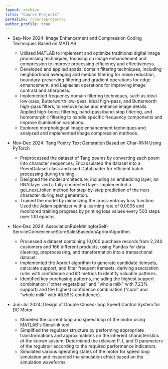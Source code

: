 ```yaml
---
layout: archive
title: "Course Projects"
permalink: /courseprojects/
author_profile: true
---
```


* Sep-Nov 2024: Image Enhancement and Compression Coding Techniques Based on MATLAB
  * Utilized MATLAB to implement and optimize traditional digital image processing techniques, focusing
on image enhancement and compression to improve processing efficiency and effectiveness.
  * Developed and applied spatial domain filtering techniques, including neighborhood averaging and
median filtering for noise reduction, boundary-preserving filtering and gradient operations for edge
enhancement, and Laplacian operations for improving image contrast and sharpness.
  * Implemented frequency domain filtering techniques, such as ideal low-pass, Butterworth low-pass, ideal
high-pass, and Butterworth high-pass filters, to remove noise and enhance image details. Applied
high-boost filtering, band-pass/band-stop filtering, and homomorphic filtering to handle specific
frequency components and improve illumination variations.
  * Explored morphological image enhancement techniques and analyzed and implemented image
compression methods.

* Nov-Dec 2024: Tang Poetry Text Generation Based on Char-RNN Using PyTorch
  * Preprocessed the dataset of Tang poems by converting each poem into character sequences;
Encapsulated the dataset into a PoemDataset class and used DataLoader for efficient batch processing
during training.
  * Designed the model architecture, including an embedding layer, an RNN layer and a fully connected layer. Implemented a get_next_token method for step-by-step prediction of the next character during text
generation.
  * Trained the model by minimizing the cross-entropy loss function. Used the Adam optimizer with a
learning rate of 0.0005 and monitored training progress by printing loss values every 500 steps over
100 epochs.

* Nov-Dec 2024: AssociationRuleMiningforSelf-ServiceConvenienceStoreSalesBasedonAprioriAlgorithm
  * Processed a dataset containing 10,000 purchase records from 2,240 customers and 166 different
products, using Pandas for data cleaning, preprocessing, and transformation into a transactional dataset.
  * Implemented the Apriori algorithm to generate candidate itemsets, calculate support, and filter frequent
itemsets, deriving association rules with confidence and lift metrics to identify valuable patterns.
  * Identified key purchasing patterns, including the highest support combination ("other vegetables" and
"whole milk" with 7.23% support) and the highest confidence combination ("curd" and "whole milk" with 48.59% confidence).

* Jun-Jul 2024: Design of Double Closed-loop Speed Control System for DC Motor
  * Modeled the current loop and speed loop of the motor using MATLAB's Simulink tool.
  * Simplified the regulator structure by performing appropriate transformations and approximations on
the inherent characteristics of the known system; Determined the relevant P, I, and D parameters of the
regulator according to the required performance indicators.
  * Simulated various operating states of the motor for speed loop simulation and inspected the simulation
effect based on the simulation waveforms.
